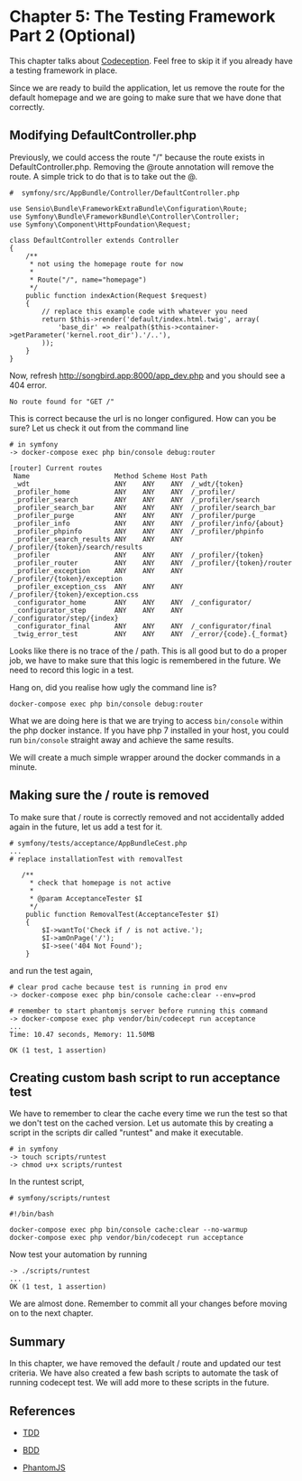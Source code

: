 # Chapter 5: The Testing Framework Part 2 (Optional)

This chapter talks about [Codeception](http://codeception.com/). Feel free to skip it if you already have a testing framework in place.

Since we are ready to build the application, let us remove the route for the default homepage and we are going to make sure that we have done that correctly.

## Modifying DefaultController.php

Previously, we could access the route "/" because the route exists in DefaultController.php. Removing the @route annotation will remove the route. A simple trick to do that is to take out the @.

```
#  symfony/src/AppBundle/Controller/DefaultController.php

use Sensio\Bundle\FrameworkExtraBundle\Configuration\Route;
use Symfony\Bundle\FrameworkBundle\Controller\Controller;
use Symfony\Component\HttpFoundation\Request;

class DefaultController extends Controller
{
    /**
     * not using the homepage route for now
     *
     * Route("/", name="homepage")
     */
    public function indexAction(Request $request)
    {
        // replace this example code with whatever you need
        return $this->render('default/index.html.twig', array(
            'base_dir' => realpath($this->container->getParameter('kernel.root_dir').'/..'),
        ));
    }
}
```

Now, refresh http://songbird.app:8000/app_dev.php and you should see a 404 error.

```
No route found for "GET /"
```

This is correct because the url is no longer configured. How can you be sure? Let us check it out from the command line

```
# in symfony
-> docker-compose exec php bin/console debug:router

[router] Current routes
 Name                     Method Scheme Host Path
 _wdt                     ANY    ANY    ANY  /_wdt/{token}
 _profiler_home           ANY    ANY    ANY  /_profiler/
 _profiler_search         ANY    ANY    ANY  /_profiler/search
 _profiler_search_bar     ANY    ANY    ANY  /_profiler/search_bar
 _profiler_purge          ANY    ANY    ANY  /_profiler/purge
 _profiler_info           ANY    ANY    ANY  /_profiler/info/{about}
 _profiler_phpinfo        ANY    ANY    ANY  /_profiler/phpinfo
 _profiler_search_results ANY    ANY    ANY  /_profiler/{token}/search/results
 _profiler                ANY    ANY    ANY  /_profiler/{token}
 _profiler_router         ANY    ANY    ANY  /_profiler/{token}/router
 _profiler_exception      ANY    ANY    ANY  /_profiler/{token}/exception
 _profiler_exception_css  ANY    ANY    ANY  /_profiler/{token}/exception.css
 _configurator_home       ANY    ANY    ANY  /_configurator/
 _configurator_step       ANY    ANY    ANY  /_configurator/step/{index}
 _configurator_final      ANY    ANY    ANY  /_configurator/final
 _twig_error_test         ANY    ANY    ANY  /_error/{code}.{_format}
```

Looks like there is no trace of the / path. This is all good but to do a proper job, we have to make sure that this logic is remembered in the future. We need to record this logic in a test.

Hang on, did you realise how ugly the command line is? 

`docker-compose exec php bin/console debug:router`

What we are doing here is that we are trying to access `bin/console` within the php docker instance. If you have php 7 installed in your host, you could run `bin/console` straight away and achieve the same results.

We will create a much simple wrapper around the docker commands in a minute.

## Making sure the / route is removed

To make sure that / route is correctly removed and not accidentally added again in the future, let us add a test for it.


```
# symfony/tests/acceptance/AppBundleCest.php
...
# replace installationTest with removalTest

   /**
     * check that homepage is not active
     *
     * @param AcceptanceTester $I
     */
    public function RemovalTest(AcceptanceTester $I)
    {
        $I->wantTo('Check if / is not active.');
        $I->amOnPage('/');
        $I->see('404 Not Found');
    }
```

and run the test again,

```
# clear prod cache because test is running in prod env
-> docker-compose exec php bin/console cache:clear --env=prod

# remember to start phantomjs server before running this command
-> docker-compose exec php vendor/bin/codecept run acceptance
...
Time: 10.47 seconds, Memory: 11.50MB

OK (1 test, 1 assertion)
```

## Creating custom bash script to run acceptance test

We have to remember to clear the cache every time we run the test so that we don't test on the cached version. Let us automate this by creating a script in the scripts dir called "runtest" and make it executable.

```
# in symfony
-> touch scripts/runtest
-> chmod u+x scripts/runtest
```

In the runtest script,

```
# symfony/scripts/runtest

#!/bin/bash

docker-compose exec php bin/console cache:clear --no-warmup
docker-compose exec php vendor/bin/codecept run acceptance
```

Now test your automation by running

```
-> ./scripts/runtest
...
OK (1 test, 1 assertion)
```

We are almost done. Remember to commit all your changes before moving on to the next chapter.

## Summary

In this chapter, we have removed the default / route and updated our test criteria. We have also created a few bash scripts to automate the task of running codecept test. We will add more to these scripts in the future.

## References

* [TDD](https://en.wikipedia.org/wiki/Test-driven_development)

* [BDD](https://en.wikipedia.org/wiki/Behavior-driven_development)

* [PhantomJS](http://phantomjs.org/download.html)